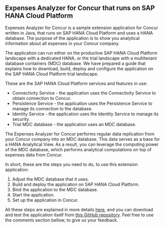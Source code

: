 
## Expenses Analyzer for Concur that runs on SAP HANA Cloud Platform
Expenses Analyzer for Concur is a sample extension application for Concur written in Java, that runs on SAP HANA Cloud Platform and uses a HANA database. The purpose of the application is to show you analytical information about all expenses in your Concur company.  

The application can run either on the productive SAP HANA Cloud Platform landscape with a dedicated HANA, or the trial landscape with a multitenant database containers (MDC) database. We have prepared a guide that explains how to download, build, deploy and configure the application on the SAP HANA Cloud Platform trial landscape.  

These are the SAP HANA Cloud Platform services and features in use:

* Connectivity Service - the application uses the Connectivity Service to obtain connection to Concur.
* Persistence Service - the application uses the Persistence Service to manage its connection to the database.
* Identity Service - the application uses the Identity Service to manage its security.
* Trial MDC database - the application uses an MDC database.  

The Expenses Analyzer for Concur performs regular data replication from your Concur company into an MDC database. This data serves as a base for a HANA Analytical View. As a result, you can leverage the computing power of the MDC database, which performs analytical computations on top of expenses data from Concur.  

In short, these are the steps you need to do, to use this extension application:

1. Adjust the MDC database that it uses.
2. Build and deploy the application on SAP HANA Cloud Platform.
3. Bind the application to the MDC database.
4. Start the application.
5. Set up the application in Concur.  

All these steps are explained in more details [here](https://github.com/SAP/cloud-concur-expenses-analyzer-ext/blob/master/README.md), and you can download and test the application itself from [this GitHub repository](https://github.com/SAP/cloud-concur-expenses-analyzer-ext).
Feel free to use the comments section bellow, to give us your feedback.
 
